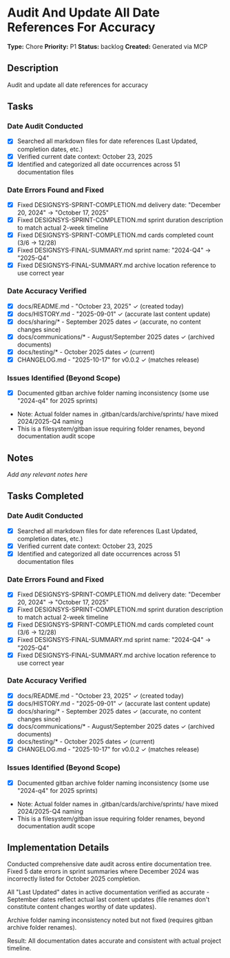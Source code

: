 # Audit And Update All Date References For Accuracy

**Type:** Chore
**Priority:** P1
**Status:** backlog
**Created:** Generated via MCP

## Description
Audit and update all date references for accuracy

## Tasks

### Date Audit Conducted
- [x] Searched all markdown files for date references (Last Updated, completion dates, etc.)
- [x] Verified current date context: October 23, 2025
- [x] Identified and categorized all date occurrences across 51 documentation files

### Date Errors Found and Fixed
- [x] Fixed DESIGNSYS-SPRINT-COMPLETION.md delivery date: "December 20, 2024" → "October 17, 2025"
- [x] Fixed DESIGNSYS-SPRINT-COMPLETION.md sprint duration description to match actual 2-week timeline
- [x] Fixed DESIGNSYS-SPRINT-COMPLETION.md cards completed count (3/6 → 12/28)
- [x] Fixed DESIGNSYS-FINAL-SUMMARY.md sprint name: "2024-Q4" → "2025-Q4"
- [x] Fixed DESIGNSYS-FINAL-SUMMARY.md archive location reference to use correct year

### Date Accuracy Verified
- [x] docs/README.md - "October 23, 2025" ✓ (created today)
- [x] docs/HISTORY.md - "2025-09-01" ✓ (accurate last content update)
- [x] docs/sharing/* - September 2025 dates ✓ (accurate, no content changes since)
- [x] docs/communications/* - August/September 2025 dates ✓ (archived documents)
- [x] docs/testing/* - October 2025 dates ✓ (current)
- [x] CHANGELOG.md - "2025-10-17" for v0.0.2 ✓ (matches release)

### Issues Identified (Beyond Scope)
- [x] Documented gitban archive folder naming inconsistency (some use "2024-q4" for 2025 sprints)
- Note: Actual folder names in .gitban/cards/archive/sprints/ have mixed 2024/2025-Q4 naming
- This is a filesystem/gitban issue requiring folder renames, beyond documentation audit scope

## Notes
*Add any relevant notes here*

## Tasks Completed

### Date Audit Conducted
- [x] Searched all markdown files for date references (Last Updated, completion dates, etc.)
- [x] Verified current date context: October 23, 2025
- [x] Identified and categorized all date occurrences across 51 documentation files

### Date Errors Found and Fixed
- [x] Fixed DESIGNSYS-SPRINT-COMPLETION.md delivery date: "December 20, 2024" → "October 17, 2025"
- [x] Fixed DESIGNSYS-SPRINT-COMPLETION.md sprint duration description to match actual 2-week timeline
- [x] Fixed DESIGNSYS-SPRINT-COMPLETION.md cards completed count (3/6 → 12/28)
- [x] Fixed DESIGNSYS-FINAL-SUMMARY.md sprint name: "2024-Q4" → "2025-Q4"
- [x] Fixed DESIGNSYS-FINAL-SUMMARY.md archive location reference to use correct year

### Date Accuracy Verified
- [x] docs/README.md - "October 23, 2025" ✓ (created today)
- [x] docs/HISTORY.md - "2025-09-01" ✓ (accurate last content update)
- [x] docs/sharing/* - September 2025 dates ✓ (accurate, no content changes since)
- [x] docs/communications/* - August/September 2025 dates ✓ (archived documents)
- [x] docs/testing/* - October 2025 dates ✓ (current)
- [x] CHANGELOG.md - "2025-10-17" for v0.0.2 ✓ (matches release)

### Issues Identified (Beyond Scope)
- [x] Documented gitban archive folder naming inconsistency (some use "2024-q4" for 2025 sprints)
- Note: Actual folder names in .gitban/cards/archive/sprints/ have mixed 2024/2025-Q4 naming
- This is a filesystem/gitban issue requiring folder renames, beyond documentation audit scope

## Implementation Details

Conducted comprehensive date audit across entire documentation tree. Fixed 5 date errors in sprint summaries where December 2024 was incorrectly listed for October 2025 completion.

All "Last Updated" dates in active documentation verified as accurate - September dates reflect actual last content updates (file renames don't constitute content changes worthy of date updates).

Archive folder naming inconsistency noted but not fixed (requires gitban archive folder renames).

Result: All documentation dates accurate and consistent with actual project timeline.
